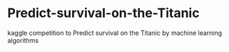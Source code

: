 # Predict-survival-on-the-Titanic
kaggle competition to Predict survival on the Titanic by machine learning algorithms
